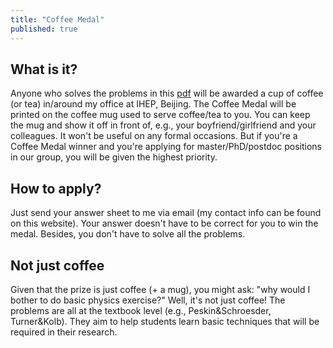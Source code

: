 ```yaml
---
title: "Coffee Medal"
published: true
---
```


## What is it?

Anyone who solves the problems in this [pdf](/files/questions.pdf) will be awarded a cup of coffee (or tea) in/around my office at IHEP, Beijing. 
The Coffee Medal will be printed on the coffee mug used to serve coffee/tea to you. You can keep the mug and show it off in front of, e.g., your boyfriend/girlfriend and your colleagues. It won't be useful on any formal occasions. But if you're a Coffee Medal winner and you're applying for master/PhD/postdoc positions in our group, you will be given the highest priority. 

## How to apply?
Just send your answer sheet to me via email (my contact info can be found on this website). Your answer doesn't have to be correct for you to win the medal. Besides, you don't have to solve all the problems. 


## Not just coffee
Given that the prize is just coffee (+ a mug), you might ask: "why would I bother to do basic physics exercise?" 
Well, it's not just coffee! 
The problems are all at the textbook level (e.g., Peskin&Schroesder, Turner&Kolb). 
They aim to help students learn basic techniques that will be required in their research.
